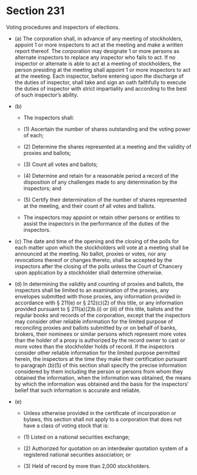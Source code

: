 # Section 231

Voting procedures and inspectors of elections.

- (a) The corporation shall, in advance of any meeting of stockholders, appoint 1 or more inspectors to act at the meeting and make a written report thereof. The corporation may designate 1 or more persons as alternate inspectors to replace any inspector who fails to act. If no inspector or alternate is able to act at a meeting of stockholders, the person presiding at the meeting shall appoint 1 or more inspectors to act at the meeting. Each inspector, before entering upon the discharge of the duties of inspector, shall take and sign an oath faithfully to execute the duties of inspector with strict impartiality and according to the best of such inspector’s ability.

- (b) 

  - The inspectors shall:

  - (1) Ascertain the number of shares outstanding and the voting power of each;

  - (2) Determine the shares represented at a meeting and the validity of proxies and ballots;

  - (3) Count all votes and ballots;

  - (4) Determine and retain for a reasonable period a record of the disposition of any challenges made to any determination by the inspectors; and

  - (5) Certify their determination of the number of shares represented at the meeting, and their count of all votes and ballots.

  - The inspectors may appoint or retain other persons or entities to assist the inspectors in the performance of the duties of the inspectors.

- (c) The date and time of the opening and the closing of the polls for each matter upon which the stockholders will vote at a meeting shall be announced at the meeting. No ballot, proxies or votes, nor any revocations thereof or changes thereto, shall be accepted by the inspectors after the closing of the polls unless the Court of Chancery upon application by a stockholder shall determine otherwise.

- (d) In determining the validity and counting of proxies and ballots, the inspectors shall be limited to an examination of the proxies, any envelopes submitted with those proxies, any information provided in accordance with § 211(e) or § 212(c)(2) of this title, or any information provided pursuant to § 211(a)(2)b.(i) or (iii) of this title, ballots and the regular books and records of the corporation, except that the inspectors may consider other reliable information for the limited purpose of reconciling proxies and ballots submitted by or on behalf of banks, brokers, their nominees or similar persons which represent more votes than the holder of a proxy is authorized by the record owner to cast or more votes than the stockholder holds of record. If the inspectors consider other reliable information for the limited purpose permitted herein, the inspectors at the time they make their certification pursuant to paragraph (b)(5) of this section shall specify the precise information considered by them including the person or persons from whom they obtained the information, when the information was obtained, the means by which the information was obtained and the basis for the inspectors’ belief that such information is accurate and reliable.

- (e) 

  - Unless otherwise provided in the certificate of incorporation or bylaws, this section shall not apply to a corporation that does not have a class of voting stock that is:

  - (1) Listed on a national securities exchange;

  - (2) Authorized for quotation on an interdealer quotation system of a registered national securities association; or

  - (3) Held of record by more than 2,000 stockholders.